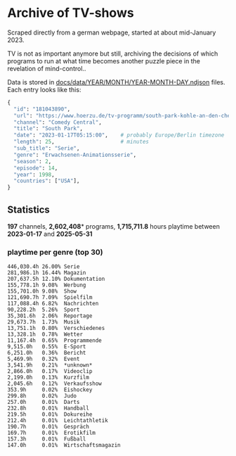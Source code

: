 # Archive of TV-shows

Scraped directly from a german webpage, started at about mid-January 2023.

TV is not as important anymore but still, archiving the decisions of which programs to run at what time
becomes another puzzle piece in the revelation of mind-control.. 

Data is stored in [docs/data/YEAR/MONTH/YEAR-MONTH-DAY.ndjson](docs/data/) files. 
Each entry looks like this:

```python
{
  "id": "181043890", 
  "url": "https://www.hoerzu.de/tv-programm/south-park-kohle-an-den-chefkoch/bid_181043890/", 
  "channel": "Comedy Central", 
  "title": "South Park", 
  "date": "2023-01-17T05:15:00",    # probably Europe/Berlin timezone 
  "length": 25,                     # minutes 
  "sub_title": "Serie", 
  "genre": "Erwachsenen-Animationsserie", 
  "season": 2, 
  "episode": 14, 
  "year": 1998, 
  "countries": ["USA"],
}
```

## Statistics

**197** channels, **2,602,408*** programs, **1,715,711.8** hours playtime between **2023-01-17** and **2025-05-31**


### playtime per genre (top 30)

    446,030.4h 26.00% Serie
    281,986.1h 16.44% Magazin
    207,637.5h 12.10% Dokumentation
    155,778.1h 9.08%  Werbung
    155,701.0h 9.08%  Show
    121,690.7h 7.09%  Spielfilm
    117,088.4h 6.82%  Nachrichten
    90,228.2h  5.26%  Sport
    35,301.6h  2.06%  Reportage
    29,673.7h  1.73%  Musik
    13,751.1h  0.80%  Verschiedenes
    13,328.1h  0.78%  Wetter
    11,167.4h  0.65%  Programmende
    9,515.0h   0.55%  E-Sport
    6,251.0h   0.36%  Bericht
    5,469.9h   0.32%  Event
    3,541.9h   0.21%  *unknown*
    2,866.0h   0.17%  Videoclip
    2,199.0h   0.13%  Kurzfilm
    2,045.6h   0.12%  Verkaufsshow
    353.9h     0.02%  Eishockey
    299.8h     0.02%  Judo
    257.0h     0.01%  Darts
    232.8h     0.01%  Handball
    219.5h     0.01%  Dokureihe
    212.4h     0.01%  Leichtathletik
    190.7h     0.01%  Gespräch
    169.7h     0.01%  Erotikfilm
    157.3h     0.01%  Fußball
    147.0h     0.01%  Wirtschaftsmagazin

